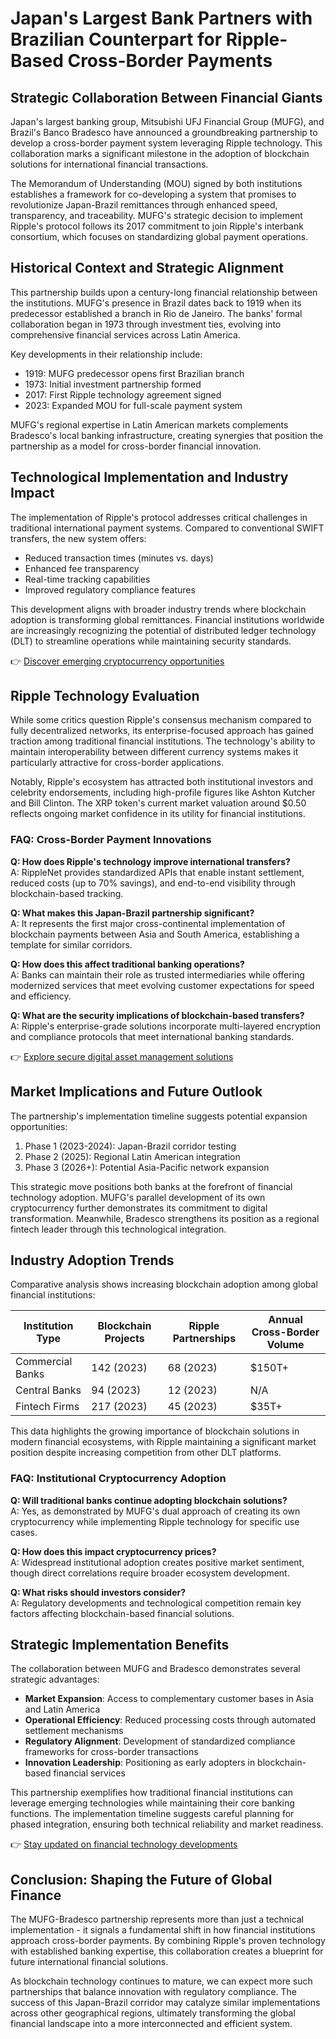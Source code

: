 # Japan's Largest Bank Partners with Brazilian Counterpart for Ripple-Based Cross-Border Payments

## Strategic Collaboration Between Financial Giants

Japan's largest banking group, Mitsubishi UFJ Financial Group (MUFG), and Brazil's Banco Bradesco have announced a groundbreaking partnership to develop a cross-border payment system leveraging Ripple technology. This collaboration marks a significant milestone in the adoption of blockchain solutions for international financial transactions.

The Memorandum of Understanding (MOU) signed by both institutions establishes a framework for co-developing a system that promises to revolutionize Japan-Brazil remittances through enhanced speed, transparency, and traceability. MUFG's strategic decision to implement Ripple's protocol follows its 2017 commitment to join Ripple's interbank consortium, which focuses on standardizing global payment operations.

## Historical Context and Strategic Alignment

This partnership builds upon a century-long financial relationship between the institutions. MUFG's presence in Brazil dates back to 1919 when its predecessor established a branch in Rio de Janeiro. The banks' formal collaboration began in 1973 through investment ties, evolving into comprehensive financial services across Latin America.

Key developments in their relationship include:
- 1919: MUFG predecessor opens first Brazilian branch
- 1973: Initial investment partnership formed
- 2017: First Ripple technology agreement signed
- 2023: Expanded MOU for full-scale payment system

MUFG's regional expertise in Latin American markets complements Bradesco's local banking infrastructure, creating synergies that position the partnership as a model for cross-border financial innovation.

## Technological Implementation and Industry Impact

The implementation of Ripple's protocol addresses critical challenges in traditional international payment systems. Compared to conventional SWIFT transfers, the new system offers:
- Reduced transaction times (minutes vs. days)
- Enhanced fee transparency
- Real-time tracking capabilities
- Improved regulatory compliance features

This development aligns with broader industry trends where blockchain adoption is transforming global remittances. Financial institutions worldwide are increasingly recognizing the potential of distributed ledger technology (DLT) to streamline operations while maintaining security standards.

👉 [Discover emerging cryptocurrency opportunities](https://bit.ly/okx-bonus)

## Ripple Technology Evaluation

While some critics question Ripple's consensus mechanism compared to fully decentralized networks, its enterprise-focused approach has gained traction among traditional financial institutions. The technology's ability to maintain interoperability between different currency systems makes it particularly attractive for cross-border applications.

Notably, Ripple's ecosystem has attracted both institutional investors and celebrity endorsements, including high-profile figures like Ashton Kutcher and Bill Clinton. The XRP token's current market valuation around $0.50 reflects ongoing market confidence in its utility for financial institutions.

### FAQ: Cross-Border Payment Innovations

**Q: How does Ripple's technology improve international transfers?**  
A: RippleNet provides standardized APIs that enable instant settlement, reduced costs (up to 70% savings), and end-to-end visibility through blockchain-based tracking.

**Q: What makes this Japan-Brazil partnership significant?**  
A: It represents the first major cross-continental implementation of blockchain payments between Asia and South America, establishing a template for similar corridors.

**Q: How does this affect traditional banking operations?**  
A: Banks can maintain their role as trusted intermediaries while offering modernized services that meet evolving customer expectations for speed and efficiency.

**Q: What are the security implications of blockchain-based transfers?**  
A: Ripple's enterprise-grade solutions incorporate multi-layered encryption and compliance protocols that meet international banking standards.

👉 [Explore secure digital asset management solutions](https://bit.ly/okx-bonus)

## Market Implications and Future Outlook

The partnership's implementation timeline suggests potential expansion opportunities:
1. Phase 1 (2023-2024): Japan-Brazil corridor testing
2. Phase 2 (2025): Regional Latin American integration
3. Phase 3 (2026+): Potential Asia-Pacific network expansion

This strategic move positions both banks at the forefront of financial technology adoption. MUFG's parallel development of its own cryptocurrency further demonstrates its commitment to digital transformation. Meanwhile, Bradesco strengthens its position as a regional fintech leader through this technological integration.

## Industry Adoption Trends

Comparative analysis shows increasing blockchain adoption among global financial institutions:

| Institution Type | Blockchain Projects | Ripple Partnerships | Annual Cross-Border Volume |
|------------------|---------------------|---------------------|----------------------------|
| Commercial Banks | 142 (2023)          | 68 (2023)           | $150T+                     |
| Central Banks    | 94 (2023)           | 12 (2023)           | N/A                        |
| Fintech Firms    | 217 (2023)          | 45 (2023)           | $35T+                      |

This data highlights the growing importance of blockchain solutions in modern financial ecosystems, with Ripple maintaining a significant market position despite increasing competition from other DLT platforms.

### FAQ: Institutional Cryptocurrency Adoption

**Q: Will traditional banks continue adopting blockchain solutions?**  
A: Yes, as demonstrated by MUFG's dual approach of creating its own cryptocurrency while implementing Ripple technology for specific use cases.

**Q: How does this impact cryptocurrency prices?**  
A: Widespread institutional adoption creates positive market sentiment, though direct correlations require broader ecosystem development.

**Q: What risks should investors consider?**  
A: Regulatory developments and technological competition remain key factors affecting blockchain-based financial solutions.

## Strategic Implementation Benefits

The collaboration between MUFG and Bradesco demonstrates several strategic advantages:
- **Market Expansion**: Access to complementary customer bases in Asia and Latin America
- **Operational Efficiency**: Reduced processing costs through automated settlement mechanisms
- **Regulatory Alignment**: Development of standardized compliance frameworks for cross-border transactions
- **Innovation Leadership**: Positioning as early adopters in blockchain-based financial services

This partnership exemplifies how traditional financial institutions can leverage emerging technologies while maintaining their core banking functions. The implementation timeline suggests careful planning for phased integration, ensuring both technical reliability and market readiness.

👉 [Stay updated on financial technology developments](https://bit.ly/okx-bonus)

## Conclusion: Shaping the Future of Global Finance

The MUFG-Bradesco partnership represents more than just a technical implementation - it signals a fundamental shift in how financial institutions approach cross-border payments. By combining Ripple's proven technology with established banking expertise, this collaboration creates a blueprint for future international financial solutions.

As blockchain technology continues to mature, we can expect more such partnerships that balance innovation with regulatory compliance. The success of this Japan-Brazil corridor may catalyze similar implementations across other geographical regions, ultimately transforming the global financial landscape into a more interconnected and efficient system.